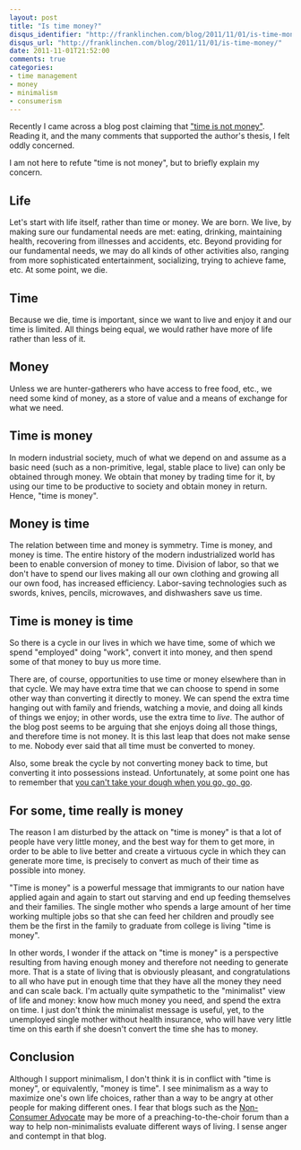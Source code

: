 ```yaml
---
layout: post
title: "Is time money?"
disqus_identifier: "http://franklinchen.com/blog/2011/11/01/is-time-money/"
disqus_url: "http://franklinchen.com/blog/2011/11/01/is-time-money/"
date: 2011-11-01T21:52:00
comments: true
categories:
- time management
- money
- minimalism
- consumerism
---
```

Recently I came across a blog post claiming that ["time is not money"](http://thenonconsumeradvocate.com/2011/10/time-is-not-money/). Reading it, and the many comments that supported the author's thesis, I felt oddly concerned.

I am not here to refute "time is not money", but to briefly explain my concern.

<!--more-->

## Life

Let's start with life itself, rather than time or money. We are born. We live, by making sure our fundamental needs are met: eating, drinking, maintaining health, recovering from illnesses and accidents, etc. Beyond providing for our fundamental needs, we may do all kinds of other activities also, ranging from more sophisticated entertainment, socializing, trying to achieve fame, etc. At some point, we die.

## Time

Because we die, time is important, since we want to live and enjoy it and our time is limited. All things being equal, we would rather have more of life rather than less of it.

## Money

Unless we are hunter-gatherers who have access to free food, etc., we need some kind of money, as a store of value and a means of exchange for what we need.

## Time is money

In modern industrial society, much of what we depend on and assume as a basic need (such as a non-primitive, legal, stable place to live) can only be obtained through money. We obtain that money by trading time for it, by using our time to be productive to society and obtain money in return. Hence, "time is money".

## Money is time

The relation between time and money is symmetry. Time is money, and money is time. The entire history of the modern industrialized world has been to enable conversion of money to time. Division of labor, so that we don't have to spend our lives making all our own clothing and growing all our own food, has increased efficiency. Labor-saving technologies such as swords, knives, pencils, microwaves, and dishwashers save us time.

## Time is money is time

So there is a cycle in our lives in which we have time, some of which we spend "employed" doing "work", convert it into money, and then spend some of that money to buy us more time.

There are, of course, opportunities to use time or money elsewhere than in that cycle. We may have extra time that we can choose to spend in some other way than converting it directly to money. We can spend the extra time hanging out with family and friends, watching a movie, and doing all kinds of things we enjoy; in other words, use the extra time to *live*. The author of the blog post seems to be arguing that she enjoys doing all those things, and therefore time is not money. It is this last leap that does not make sense to me. Nobody ever said that all time must be converted to money.

Also, some break the cycle by not converting money back to time, but converting it into possessions instead. Unfortunately, at some point one has to remember that [you can't take your dough when you go, go, go](http://www.library.csi.cuny.edu/dept/history/lavender/cherries.html).

## For some, time really is money

The reason I am disturbed by the attack on "time is money" is that a lot of people have very little money, and the best way for them to get more, in order to be able to live better and create a virtuous cycle in which they can generate more time, is precisely to convert as much of their time as possible into money.

"Time is money" is a powerful message that immigrants to our nation have applied again and again to start out starving and end up feeding themselves and their families. The single mother who spends a large amount of her time working multiple jobs so that she can feed her children and proudly see them be the first in the family to graduate from college is living "time is money".

In other words, I wonder if the attack on "time is money" is a perspective resulting from having enough money and therefore not needing to generate more. That is a state of living that is obviously pleasant, and congratulations to all who have put in enough time that they have all the money they need and can scale back. I'm actually quite sympathetic to the "minimalist" view of life and money: know how much money you need, and spend the extra on time. I just don't think the minimalist message is useful, yet, to the unemployed single mother without health insurance, who will have very little time on this earth if she doesn't convert the time she has to money.

## Conclusion

Although I support minimalism, I don't think it is in conflict with "time is money", or equivalently, "money is time". I see minimalism as a way to maximize one's own life choices, rather than a way to be angry at other people for making different ones. I fear that blogs such as the [Non-Consumer Advocate](http://thenonconsumeradvocate.com/) may be more of a preaching-to-the-choir forum than a way to help non-minimalists evaluate different ways of living. I sense anger and contempt in that blog.
